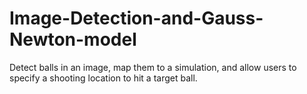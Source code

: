 # Image-Detection-and-Gauss-Newton-model
Detect balls in an image, map them to a simulation, and allow users to specify a shooting location to hit a target ball.
